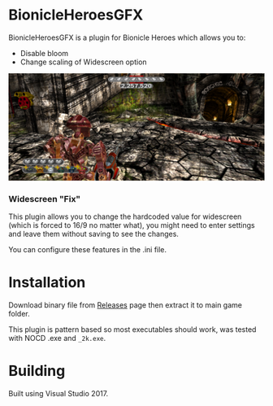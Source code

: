 # BionicleHeroesGFX
BionicleHeroesGFX is a plugin for Bionicle Heroes which allows you to:

- Disable bloom
- Change scaling of Widescreen option


![](https://raw.githubusercontent.com/ermaccer/BionicleHeroesGFX/master/img/preview.jpg)


### Widescreen "Fix"
This plugin allows you to change the hardcoded value for widescreen (which is forced to 16/9 no matter what),
you might need to enter settings and leave them without saving to see the changes.

You can configure these features in the .ini file.

# Installation
Download binary file from [Releases](https://github.com/ermaccer/BionicleHeroesGFX/releases) page then extract it to main game folder.

This plugin is pattern based so most executables should work, was tested with NOCD .exe and `_2k.exe`.


# Building
Built using Visual Studio 2017.
